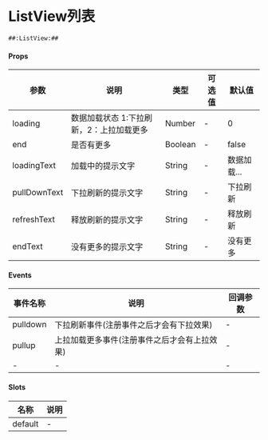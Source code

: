 # ListView列表

```
##:ListView:##
```

#### Props
| 参数      | 说明    | 类型      | 可选值       | 默认值   |
|---------- |-------- |---------- |------------- |--------- |
| loading     | 数据加载状态 1:下拉刷新，2：上拉加载更多   | Number  |   -       |    0    |
| end     | 是否有更多   | Boolean  |   -       |    false    |
| loadingText     | 加载中的提示文字   | String  |   -       |    数据加载...    |
| pullDownText     | 下拉刷新的提示文字   | String  |   -       |    下拉刷新    |
| refreshText     | 释放刷新的提示文字   | String  |   -       |    释放刷新    |
| endText     | 没有更多的提示文字   | String  |   -       |    没有更多    |

#### Events
| 事件名称 | 说明 | 回调参数 |
|---------|--------|---------|
| pulldown | 下拉刷新事件(注册事件之后才会有下拉效果) | - |
| pullup | 上拉加载更多事件(注册事件之后才会有上拉效果) | - |
| - | - | - |

#### Slots
| 名称 | 说明 | 
|---------|--------|
| default | - |